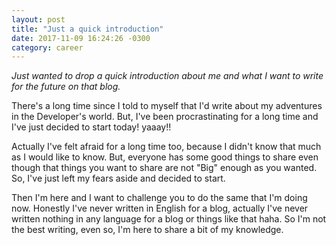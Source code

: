 ```yaml
---
layout: post
title: "Just a quick introduction"
date: 2017-11-09 16:24:26 -0300
category: career
---
```



*Just wanted to drop a quick introduction about me and what I want to write for the future on that blog.*

There's a long time since I told to myself that I'd write about my adventures in the Developer's world.
But, I've been procrastinating for a long time and I've just decided to start today! yaaay!!

Actually I've felt afraid for a long time too, because I didn't know that much as I would like to know.
But, everyone has some good things to share even though that things you want to share are not "Big" enough as you wanted. So, I've just left my fears aside and decided to start.

Then I'm here and I want to challenge you to do the same that I'm doing now. Honestly I've never written in English for a blog, actually I've never written nothing in any language for a blog or things like that haha.
So I'm not the best writing, even so, I'm here to share a bit of my knowledge.